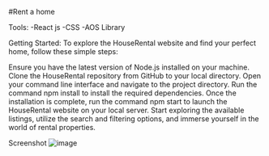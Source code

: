 #Rent a home

Tools:
-React js
-CSS
-AOS Library

Getting Started:
To explore the HouseRental website and find your perfect home, follow these simple steps:

Ensure you have the latest version of Node.js installed on your machine.
Clone the HouseRental repository from GitHub to your local directory.
Open your command line interface and navigate to the project directory.
Run the command npm install to install the required dependencies.
Once the installation is complete, run the command npm start to launch the HouseRental website on your local server.
Start exploring the available listings, utilize the search and filtering options, and immerse yourself in the world of rental properties.

Screenshot
![image](https://github.com/Adedayo-Onabamiro/HomeRentalReact/assets/67838803/904ea389-1420-4a5d-9810-84d81eabeb37)
